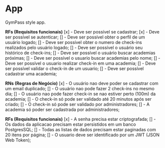 # App

GymPass style app.

**RFs (Requisitos funcionais)**
[x] - Deve ser possível se cadastrar;
[x] - Deve ser possível se autenticar;
[] - Deve ser possível obter o perfil de um usuário logado;
[] - Deve ser possível obter o numero de check-ins realizados pelo usuário logado;
[] - Deve ser possível o usuário seu histórico de check-ins;
[] - Deve ser possível o usuário buscar academias próximas;
[] - Deve ser possível o usuario buscar academias pelo nome;
[] - Deve ser possível o usuario realizar check-in em uma academia;
[] - Deve ser possível validar o check-in de um usuario;
[] - Deve ser possível cadastrar uma academia;

**RNs (Regras de Negócio)**
[x] - O usuário nao deve poder se cadastrar com um email duplicado;
[] - O usuário nao pode fazer 2 check-ins no mesmo dia;
[] - O usuário nao pode fazer check-in se nao estiver perto (100m) da academia;
[] - O check-in só pode ser validado até 20 minutos após ser criado;
[] - O check-in só pode ser validado por administradores;
[] - A academia só poder ser cadastrada por administradores;

**RFs (Requisitos funcionais)**
[x] - A senha precisa estar criptografada;
[] - Os dados da aplicacao precisam estar persistidos em um banco PostgresSQL;
[] - Todas as listas de dados precisam estar paginadas com 20 itens por página;
[] - O usuario deve ser identificado por um JWT (JSON Web Token);